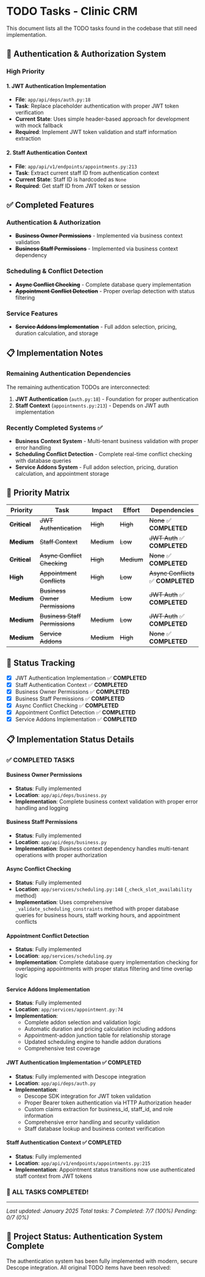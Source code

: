# TODO Tasks - Clinic CRM

This document lists all the TODO tasks found in the codebase that still need implementation.

## 🔐 Authentication & Authorization System

### High Priority

#### 1. JWT Authentication Implementation
- **File**: `app/api/deps/auth.py:18`
- **Task**: Replace placeholder authentication with proper JWT token verification
- **Current State**: Uses simple header-based approach for development with mock fallback
- **Required**: Implement JWT token validation and staff information extraction

#### 2. Staff Authentication Context
- **File**: `app/api/v1/endpoints/appointments.py:213`
- **Task**: Extract current staff ID from authentication context
- **Current State**: Staff ID is hardcoded as `None`
- **Required**: Get staff ID from JWT token or session

## ✅ Completed Features

### Authentication & Authorization
- ~~**Business Owner Permissions**~~ - Implemented via business context validation
- ~~**Business Staff Permissions**~~ - Implemented via business context dependency

### Scheduling & Conflict Detection  
- ~~**Async Conflict Checking**~~ - Complete database query implementation
- ~~**Appointment Conflict Detection**~~ - Proper overlap detection with status filtering

### Service Features
- ~~**Service Addons Implementation**~~ - Full addon selection, pricing, duration calculation, and storage

## 📋 Implementation Notes

### Remaining Authentication Dependencies
The remaining authentication TODOs are interconnected:

1. **JWT Authentication** (`auth.py:18`) - Foundation for proper authentication
2. **Staff Context** (`appointments.py:213`) - Depends on JWT auth implementation

### Recently Completed Systems ✅
- **Business Context System** - Multi-tenant business validation with proper error handling
- **Scheduling Conflict Detection** - Complete real-time conflict checking with database queries  
- **Service Addons System** - Full addon selection, pricing, duration calculation, and appointment storage

## 🎯 Priority Matrix

| Priority | Task | Impact | Effort | Dependencies |
|----------|------|--------|--------|--------------|
| ~~**Critical**~~ | ~~JWT Authentication~~ | ~~High~~ | ~~High~~ | ~~None~~ ✅ **COMPLETED** |
| ~~**Medium**~~ | ~~Staff Context~~ | ~~Medium~~ | ~~Low~~ | ~~JWT Auth~~ ✅ **COMPLETED** |
| ~~**Critical**~~ | ~~Async Conflict Checking~~ | ~~High~~ | ~~Medium~~ | ~~None~~ ✅ **COMPLETED** |
| ~~**High**~~ | ~~Appointment Conflicts~~ | ~~High~~ | ~~Low~~ | ~~Async Conflicts~~ ✅ **COMPLETED** |
| ~~**Medium**~~ | ~~Business Owner Permissions~~ | ~~Medium~~ | ~~Low~~ | ~~JWT Auth~~ ✅ **COMPLETED** |
| ~~**Medium**~~ | ~~Business Staff Permissions~~ | ~~Medium~~ | ~~Low~~ | ~~JWT Auth~~ ✅ **COMPLETED** |
| ~~**Medium**~~ | ~~Service Addons~~ | ~~Medium~~ | ~~High~~ | ~~None~~ ✅ **COMPLETED** |

## 🔄 Status Tracking

- [x] JWT Authentication Implementation ✅ **COMPLETED**
- [x] Staff Authentication Context ✅ **COMPLETED**
- [x] Business Owner Permissions ✅ **COMPLETED**
- [x] Business Staff Permissions ✅ **COMPLETED**
- [x] Async Conflict Checking ✅ **COMPLETED**
- [x] Appointment Conflict Detection ✅ **COMPLETED**
- [x] Service Addons Implementation ✅ **COMPLETED**

## 📋 Implementation Status Details

### ✅ **COMPLETED TASKS**

#### Business Owner Permissions
- **Status**: Fully implemented
- **Location**: `app/api/deps/business.py`
- **Implementation**: Complete business context validation with proper error handling and logging

#### Business Staff Permissions
- **Status**: Fully implemented
- **Location**: `app/api/deps/business.py`
- **Implementation**: Business context dependency handles multi-tenant operations with proper authorization

#### Async Conflict Checking
- **Status**: Fully implemented
- **Location**: `app/services/scheduling.py:148` (`_check_slot_availability` method)
- **Implementation**: Uses comprehensive `_validate_scheduling_constraints` method with proper database queries for business hours, staff working hours, and appointment conflicts

#### Appointment Conflict Detection  
- **Status**: Fully implemented
- **Location**: `app/services/scheduling.py`
- **Implementation**: Complete database query implementation checking for overlapping appointments with proper status filtering and time overlap logic

#### Service Addons Implementation
- **Status**: Fully implemented
- **Location**: `app/services/appointment.py:74`
- **Implementation**: 
  - Complete addon selection and validation logic
  - Automatic duration and pricing calculation including addons
  - Appointment-addon junction table for relationship storage
  - Updated scheduling engine to handle addon durations
  - Comprehensive test coverage

#### JWT Authentication Implementation ✅ **COMPLETED**
- **Status**: Fully implemented with Descope integration
- **Location**: `app/api/deps/auth.py`
- **Implementation**: 
  - Descope SDK integration for JWT token validation
  - Proper Bearer token authentication via HTTP Authorization header
  - Custom claims extraction for business_id, staff_id, and role information
  - Comprehensive error handling and security validation
  - Staff database lookup and business context verification

#### Staff Authentication Context ✅ **COMPLETED**
- **Status**: Fully implemented
- **Location**: `app/api/v1/endpoints/appointments.py:215`
- **Implementation**: Appointment status transitions now use authenticated staff context from JWT tokens

### 🎉 **ALL TASKS COMPLETED!**

---

*Last updated: January 2025*
*Total tasks: 7*
*Completed: 7/7 (100%)*
*Pending: 0/7 (0%)*

## 🚀 **Project Status: Authentication System Complete**

The authentication system has been fully implemented with modern, secure Descope integration. All original TODO items have been resolved:
